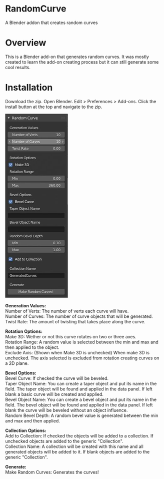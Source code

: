 # RandomCurve
A Blender addon that creates random curves

<h1>Overview</h1>

This is a Blender add-on that generates random curves. It was mostly created to learn the add-on creating process but it can still generate some cool results.

<h1>Installation</h1>
Download the zip. Open Blender. Edit > Preferences > Add-ons. Click the install button at the top and navigate to the zip.</br>

![screenshot](images/screencap.JPG?raw=true)

<b>Generation Values:</b></br>
Number of Verts: The number of verts each curve will have.</br>
Number of Curves: The number of curve objects that will be generated.</br>
Twist Rate: The amount of twisting that takes place along the curve.</br>

<b>Rotation Options:</b></br>
Make 3D: Wether or not this curve rotates on two or three axes.</br>
Rotation Range: A random value is selected between the min and max and then applied to the object.</br>
Exclude Axis: (Shown when Make 3D is unchecked) When make 3D is unchecked. The axis selected is excluded from rotation creating curves on a 2D plane.</br>

<b>Bevel Options:</b></br>
Bevel Curve: If checked the curve will be beveled.</br>
Taper Object Name: You can create a taper object and put its name in the field. The taper object will be found and applied in the data panel. If left blank a basic curve will be created and applied.</br>
Bevel Object Name: You can create a bevel object and put its name in the field. The bevel object will be found and applied in the data panel. If left blank the curve will be beveled without an object influence.</br>
Random Bevel Depth: A random bevel value is generated between the min and max and then applied.</br>

<b>Collection Options:</b></br>
Add to Collection: If checked the objects will be added to a collection. If unchecked objects are added to the generic "Collection".</br>
Collection Name: A collection will be created with this name and all generated objects will be added to it. If blank objects are added to the generic "Collection".</br>

<b>Generate:</b></br>
Make Random Curves: Generates the curves!</br>
